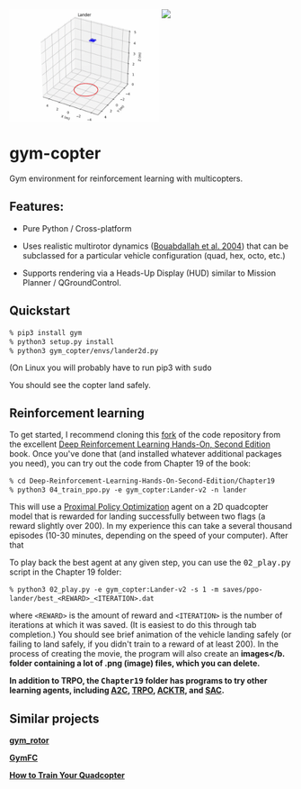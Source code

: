 <img src="media/lander3d.gif" height=200 align="top">
<img src="media/lander2d.gif" height=200 align="top">

<p>

# gym-copter
Gym environment for reinforcement learning with multicopters.  

## Features:

* Pure Python / Cross-platform

* Uses realistic multirotor dynamics
([Bouabdallah et al. 2004](https://infoscience.epfl.ch/record/97532/files/325.pdf)) that can be
subclassed for a particular vehicle configuration (quad, hex, octo, etc.)

* Supports rendering via a Heads-Up Display (HUD) similar to Mission Planner / QGroundControl.

## Quickstart

```
% pip3 install gym
% python3 setup.py install
% python3 gym_copter/envs/lander2d.py
```
(On Linux you will probably have to run pip3 with <tt>sudo</tt>

You should see the copter land safely.

## Reinforcement learning


To get started, I recommend cloning this
[fork](https://github.com/simondlevy/Deep-Reinforcement-Learning-Hands-On-Second-Edition) 
of the code repository from the excellent
[Deep Reinforcement Learning Hands-On, Second Edition](https://www.amazon.com/Deep-Reinforcement-Learning-Hands-Q-networks-ebook/dp/B076H9VQH6) book.  Once you've done that (and installed whatever additional
packages you need), you can try out the code from Chapter 19 of the book:

```
% cd Deep-Reinforcement-Learning-Hands-On-Second-Edition/Chapter19
% python3 04_train_ppo.py -e gym_copter:Lander-v2 -n lander
```

This will use a [Proximal Policy Optimization](https://arxiv.org/abs/1707.06347) agent on a 2D quadcopter model
that is rewarded for landing successfully between two flags (a reward slightly
over 200).  In my experience this can take a several thousand episodes (10-30
minutes, depending on the speed of your computer).  After that

To play back the best agent at any given step, you can use the
<tt>02\_play.py</tt> script in the Chapter 19 folder:

```
% python3 02_play.py -e gym_copter:Lander-v2 -s 1 -m saves/ppo-lander/best_<REWARD>_<ITERATION>.dat
```

where ```<REWARD>``` is the amount of reward and ```<ITERATION>``` is the number of iterations at which it was saved.
(It is easiest to do this through tab completion.) You should see brief animation of the vehicle landing safely 
(or failing to land safely, if you didn't train to a reward of at least 200).  In the process of creating the movie,
the program will also create an <b>images</b. folder containing a lot of .png (image) files, which you can delete.

In addition to TRPO, the <tt>Chapter19</tt> folder has programs to try other learning agents, including
[A2C](https://arxiv.org/abs/1506.02438), 
[TRPO](https://arxiv.org/abs/1502.05477), 
[ACKTR](https://arxiv.org/abs/1708.05144), 
and [SAC](https://arxiv.org/abs/1801.01290).

## Similar projects

[gym\_rotor](https://github.com/inkyusa/gym_rotor)

[GymFC](https://github.com/wil3/gymfc)

[How to Train Your Quadcopter](https://towardsdatascience.com/how-to-train-your-quadcopter-adventures-in-machine-learning-algorithms-e6ee5033fd61)
